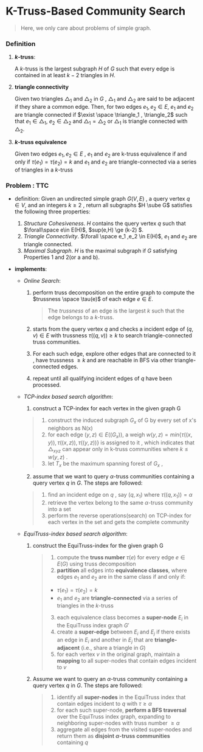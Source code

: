 # K-Truss-Based Community Search

> Here, we only care about problems of simple graph.

### Definition

1. **$k$-truss**:

	 A $k$-truss is the largest subgraph $H$ of $G$ such that every edge is contained in at least $k-2$ triangles in $H$.

2. **triangle connectivity**

	  Given two triangles $\triangle_{1}$ and $\triangle_{2}$ in $G$ , $\triangle_{1}$ and $\triangle_{2}$ are said to be adjacent if they share a common edge. Then, for two edges $e_{1},e_{2} \in E$, $e_1$ and $e_2$ are triangle connected if  $\exist \space \triangle_1 , \triangle_2$  such that $e_1 \in \triangle_1$, $e_2 \in \triangle_2$ and $\triangle_1 = \triangle_2$  or $\triangle_1$ is triangle connected with $\triangle_2$.

3. **$k$-truss equivalence**

	  Given two edges $e_1,e_2\in E$ , $e_1$ and $e_2$ are k-truss equivalence if and only if   $\tau(e_1)=\tau(e_2)=k$   and      $e_1$ and $e_2$ are triangle-connected via a series of triangles in a $k$-truss

	

### Problem : TTC

- definition: Given an undirected simple graph $G(V,E)$ , a query vertex $q \in V$, and an integers $k \geq 2$ , return all subgraphs $H \sube G$ satisfies the following three properties:

	1. *Structure Cohesiveness*. $H$ contains the query vertex $q$ such that $\forall\space e\in E(H)$, $sup(e,H) \ge (k-2) $.
	2. *Triangle Connectivity*.  $\forall \space e_1 ,e_2 \in E(H)$, $e_1$ and $e_2$ are triangle connected.
	3. *Maximal Subgraph*. $H$ is the maximal subgraph if $G$ satisfying Properties 1 and 2(or a and b).

- **implements**:

	- *Online Search*:

		1. perform truss decomposition on the entire graph to compute the $trussness \space \tau(e)$ of each edge $e \in E$.

			> The $trussness$ of an edge is the largest $k$ such that the edge belongs to a $k$-truss.

		2. starts from the query vertex $q$ and checks a incident edge of $(q,v) \in E$ with trussness $\tau((q,v)) \geq k$ to search triangle-connected truss communities.

		3. For each such edge,  explore other edges that are connected to it , have trussness $\geq k$ and are reachable in BFS via other triangle-connected edges.

		4. repeat until all qualifying incident edges of $q$ have been processed.

	- *TCP-index based search algorithm*:

	  1. construct a TCP-index for each vertex in the given graph G

	  	> 1. construct the induced subgraph $G_x$ of  G by every set of x's neighbors as N(x) 
	  	> 2.  for each edge $(y,z) \in E((G_x))$, a weigh $w(y,z) = min\{\tau((x,y)),\tau((x,z)),\tau((y,z))\}$ is assigned to it , which indicates that $\triangle_{xyz}$ can appear only in k-truss communities where $k\leq w(y,z)$ . 
	  	> 3. let $T_x$ be the maximum spanning forest of $G_x$ , 
	
	  2.  assume that we want to query $\alpha$-truss communities containing a query vertex $q$ in $G$. The steps are followed:
	
	  	> 1. find an incident edge on $q$ , say $(q, x_1)$ where $\tau((q,x_1))=\alpha$
	  	> 2. retrieve the vertex belong to the same $\alpha$-truss community into a set 
	  	> 3. perform the reverse operations(search) on TCP-index for each vertex in the set and gets the complete community
	
	- *EquiTruss-index based search algorithm*:
	
		1. construct the EquiTruss-index for the given graph G
		
			> 1. compute the **truss number** $\tau(e)$ for every edge $e \in E(G)$ using truss decomposition
			> 2. **partition** all edges into **equivalence classes**, where edges $e_1$ and $e_2$ are in the same class if and only if:
			> 	- $\tau(e_1) = \tau(e_2) = k$
			> 	- $e_1$ and $e_2$ are **triangle-connected** via a series of triangles in the $k$-truss
			> 3. each equivalence class becomes a **super-node** $E_i$ in the EquiTruss index graph $G'$
			> 4. create a **super-edge** between $E_i$ and $E_j$ if there exists an edge in $E_i$ and another in $E_j$ that are **triangle-adjacent** (i.e., share a triangle in $G$)
			> 5. for each vertex $v$ in the original graph, maintain a **mapping** to all super-nodes that contain edges incident to $v$
		
		2. Assume we want to query an $\alpha$-truss community containing a query vertex $q$ in $G$. The steps are followed:
		
			> 1. identify all **super-nodes** in the EquiTruss index that contain edges incident to $q$ with $\tau \geq \alpha$
			> 2. for each such super-node, **perform a BFS traversal** over the EquiTruss index graph, expanding to neighboring super-nodes with truss number $\geq \alpha$
			> 3. aggregate all edges from the visited super-nodes and return them as **disjoint $\alpha$-truss communities** containing $q$

 
